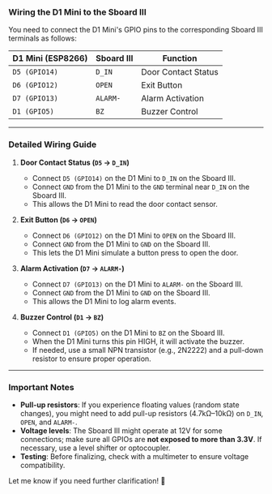 ### **Wiring the D1 Mini to the Sboard III**  
You need to connect the D1 Mini's GPIO pins to the corresponding Sboard III terminals as follows:

| **D1 Mini (ESP8266)** | **Sboard III** | **Function** |
|------------------|----------------|-------------|
| `D5 (GPIO14)`   | `D_IN`          | Door Contact Status |
| `D6 (GPIO12)`   | `OPEN`          | Exit Button |
| `D7 (GPIO13)`   | `ALARM-`        | Alarm Activation |
| `D1 (GPIO5)`    | `BZ`            | Buzzer Control |

---

### **Detailed Wiring Guide**
1. **Door Contact Status (`D5` → `D_IN`)**
   - Connect `D5 (GPIO14)` on the D1 Mini to `D_IN` on the Sboard III.
   - Connect `GND` from the D1 Mini to the `GND` terminal near `D_IN` on the Sboard III.
   - This allows the D1 Mini to read the door contact sensor.

2. **Exit Button (`D6` → `OPEN`)**
   - Connect `D6 (GPIO12)` on the D1 Mini to `OPEN` on the Sboard III.
   - Connect `GND` from the D1 Mini to `GND` on the Sboard III.
   - This lets the D1 Mini simulate a button press to open the door.

3. **Alarm Activation (`D7` → `ALARM-`)**
   - Connect `D7 (GPIO13)` on the D1 Mini to `ALARM-` on the Sboard III.
   - Connect `GND` from the D1 Mini to `GND` on the Sboard III.
   - This allows the D1 Mini to log alarm events.

4. **Buzzer Control (`D1` → `BZ`)**
   - Connect `D1 (GPIO5)` on the D1 Mini to `BZ` on the Sboard III.
   - When the D1 Mini turns this pin HIGH, it will activate the buzzer.
   - If needed, use a small NPN transistor (e.g., 2N2222) and a pull-down resistor to ensure proper operation.

---

### **Important Notes**
- **Pull-up resistors**: If you experience floating values (random state changes), you might need to add pull-up resistors (4.7kΩ–10kΩ) on `D_IN`, `OPEN`, and `ALARM-`.
- **Voltage levels**: The Sboard III might operate at 12V for some connections; make sure all GPIOs are **not exposed to more than 3.3V**. If necessary, use a level shifter or optocoupler.
- **Testing**: Before finalizing, check with a multimeter to ensure voltage compatibility.

Let me know if you need further clarification! 🚀
